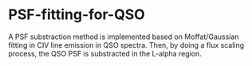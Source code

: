 # PSF-fitting-for-QSO
A PSF substraction method is implemented based on Moffat/Gaussian fitting in CIV line emission in QSO spectra. Then, by doing a flux scaling process, the QSO PSF is substracted in the L-alpha region.
